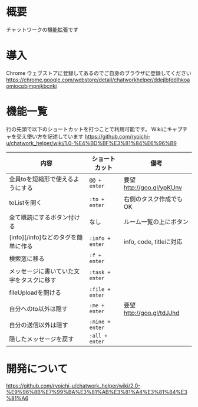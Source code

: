# 概要

チャットワークの機能拡張です

# 導入

Chrome ウェブストアに登録してあるのでご自身のブラウザに登録してください
https://chrome.google.com/webstore/detail/chatworkhelper/ddejlbfddlhkoaomiocpbjmpnjkbcnkj

# 機能一覧

行の先頭で以下のショートカットを打つことで利用可能です。
Wikiにキャプチャを交え使い方を記述しています
https://github.com/ryoichi-u/chatwork_helper/wiki/1.0-%E4%BD%BF%E3%81%84%E6%96%B9

内容 | ショートカット | 備考
--- | --- | ---
 全員toを短縮形で使えるようにする | `@@ + enter` | 要望 http://goo.gl/ypKUnv 
 toListを開く | `:to + enter` | 右側のタスク作成でもOK
 全て既読にするボタン付ける | なし | ルーム一覧の上にボタン
 [info][/info]などのタグを簡単に作る | `:info + enter` | info, code, titleに対応
 検索窓に移る | `:f + enter`
 メッセージに書いていた文字をタスクに移す | `:task + enter`
 fileUploadを開ける | `:file + enter`
 自分へのto以外は隠す  | `:me + enter` | 要望 http://goo.gl/tdJJhd
 自分の送信以外は隠す | `:mine + enter` 
 隠したメッセージを戻す | `:all + enter` 


# 開発について

https://github.com/ryoichi-u/chatwork_helper/wiki/2.0-%E9%96%8B%E7%99%BA%E3%81%AB%E3%81%A4%E3%81%84%E3%81%A6
